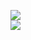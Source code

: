 [![](https://img.shields.io/badge/Made%20With-Github%20Spray-lightgrey.svg?style=for-the-badge&logo=github)](https://github.com/Annihil/github-spray#5972)  
[![](https://i.imgur.com/2DrTn0Z.gif)](https://github.com/Annihil/github-spray)